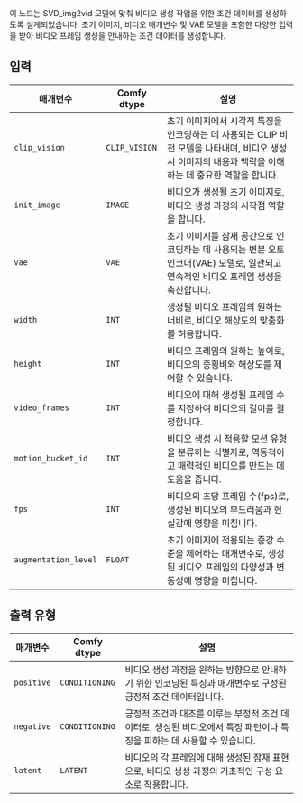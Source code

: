 
이 노드는 SVD_img2vid 모델에 맞춰 비디오 생성 작업을 위한 조건 데이터를 생성하도록 설계되었습니다. 초기 이미지, 비디오 매개변수 및 VAE 모델을 포함한 다양한 입력을 받아 비디오 프레임 생성을 안내하는 조건 데이터를 생성합니다.

## 입력

| 매개변수             | Comfy dtype        | 설명 |
|----------------------|--------------------|-------------|
| `clip_vision`         | `CLIP_VISION`      | 초기 이미지에서 시각적 특징을 인코딩하는 데 사용되는 CLIP 비전 모델을 나타내며, 비디오 생성 시 이미지의 내용과 맥락을 이해하는 데 중요한 역할을 합니다. |
| `init_image`          | `IMAGE`            | 비디오가 생성될 초기 이미지로, 비디오 생성 과정의 시작점 역할을 합니다. |
| `vae`                 | `VAE`              | 초기 이미지를 잠재 공간으로 인코딩하는 데 사용되는 변분 오토인코더(VAE) 모델로, 일관되고 연속적인 비디오 프레임 생성을 촉진합니다. |
| `width`               | `INT`              | 생성될 비디오 프레임의 원하는 너비로, 비디오 해상도의 맞춤화를 허용합니다. |
| `height`              | `INT`              | 비디오 프레임의 원하는 높이로, 비디오의 종횡비와 해상도를 제어할 수 있습니다. |
| `video_frames`        | `INT`              | 비디오에 대해 생성될 프레임 수를 지정하여 비디오의 길이를 결정합니다. |
| `motion_bucket_id`    | `INT`              | 비디오 생성 시 적용할 모션 유형을 분류하는 식별자로, 역동적이고 매력적인 비디오를 만드는 데 도움을 줍니다. |
| `fps`                 | `INT`              | 비디오의 초당 프레임 수(fps)로, 생성된 비디오의 부드러움과 현실감에 영향을 미칩니다. |
| `augmentation_level`  | `FLOAT`            | 초기 이미지에 적용되는 증강 수준을 제어하는 매개변수로, 생성된 비디오 프레임의 다양성과 변동성에 영향을 미칩니다. |

## 출력 유형

| 매개변수     | Comfy dtype        | 설명 |
|---------------|--------------------|-------------|
| `positive`    | `CONDITIONING`     | 비디오 생성 과정을 원하는 방향으로 안내하기 위한 인코딩된 특징과 매개변수로 구성된 긍정적 조건 데이터입니다. |
| `negative`    | `CONDITIONING`     | 긍정적 조건과 대조를 이루는 부정적 조건 데이터로, 생성된 비디오에서 특정 패턴이나 특징을 피하는 데 사용할 수 있습니다. |
| `latent`      | `LATENT`           | 비디오의 각 프레임에 대해 생성된 잠재 표현으로, 비디오 생성 과정의 기초적인 구성 요소로 작용합니다. |
